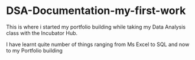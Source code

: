   # DSA-Documentation-my-first-work
This is where i started my portfolio building while taking my Data Analysis class with the Incubator Hub.


I have learnt quite number of things ranging from Ms Excel to SQL and now to my Portfolio building



